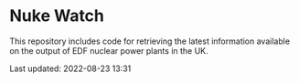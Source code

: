 # Nuke Watch

This repository includes code for retrieving the latest information available on the output of EDF nuclear power plants in the UK.

Last updated: 2022-08-23 13:31